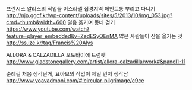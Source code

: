 
프란시스 알리스의 작업들 
이스라엘 접경지역 페인트통 뿌리고 다니기 
http://njp.ggcf.kr/wp-content/uploads/sites/5/2013/10/img_053.jpg?cmd=thumb&width=600
얼음 옮기며 동네 걷기
https://www.youtube.com/watch?feature=player_embedded&v=ZedESyQEnMA
많은 사람들이 산을 옮기는 것 
http://ss.ize.kr/tag/Francis%20Alys



ALLORA & CALZADILLA 오토바이에 트럼펫
http://www.gladstonegallery.com/artist/allora-calzadilla/work#&panel1-11

순례길 처음 생각난게, 요아브의 작업이 제일 먼저 생각남 
http://www.yoavadmoni.com/#!circular-pilgrimage/c9ce

